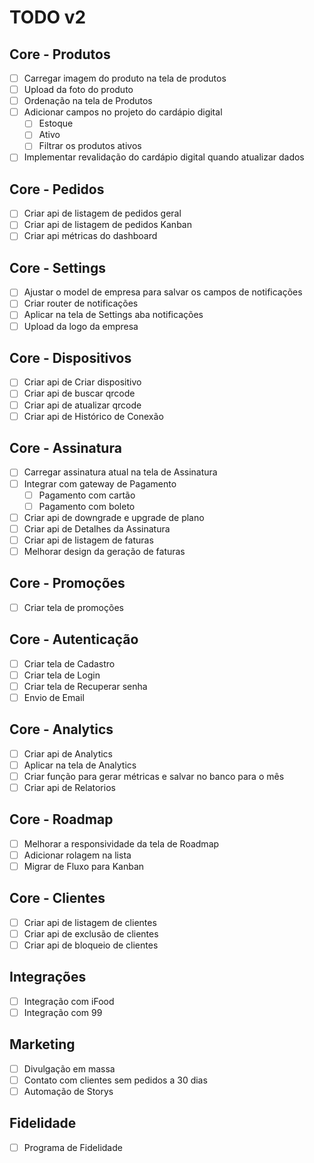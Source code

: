 # TODO v2

## Core - Produtos
- [ ] Carregar imagem do produto na tela de produtos
- [ ] Upload da foto do produto
- [ ] Ordenação na tela de Produtos
- [ ] Adicionar campos no projeto do cardápio digital
  - [ ] Estoque
  - [ ] Ativo
  - [ ] Filtrar os produtos ativos
- [ ] Implementar revalidação do cardápio digital quando atualizar dados

## Core - Pedidos
- [ ] Criar api de listagem de pedidos geral
- [ ] Criar api de listagem de pedidos Kanban
- [ ] Criar api métricas do dashboard

## Core - Settings
- [ ] Ajustar o model de empresa para salvar os campos de notificações
- [ ] Criar router de notificações
- [ ] Aplicar na tela de Settings aba notificações
- [ ] Upload da logo da empresa

## Core - Dispositivos
- [ ] Criar api de Criar dispositivo
- [ ] Criar api de buscar qrcode
- [ ] Criar api de atualizar qrcode
- [ ] Criar api de Histórico de Conexão

## Core - Assinatura
- [ ] Carregar assinatura atual na tela de Assinatura
- [ ] Integrar com gateway de Pagamento
  - [ ] Pagamento com cartão
  - [ ] Pagamento com boleto
- [ ] Criar api de downgrade e upgrade de plano
- [ ] Criar api de Detalhes da Assinatura
- [ ] Criar api de listagem de faturas
- [ ] Melhorar design da geração de faturas

## Core - Promoções
- [ ] Criar tela de promoções

## Core - Autenticação
- [ ] Criar tela de Cadastro
- [ ] Criar tela de Login
- [ ] Criar tela de Recuperar senha
- [ ] Envio de Email

## Core - Analytics
- [ ] Criar api de Analytics
- [ ] Aplicar na tela de Analytics
- [ ] Criar função para gerar métricas e salvar no banco para o mês
- [ ] Criar api de Relatorios

## Core - Roadmap
- [ ] Melhorar a responsividade da tela de Roadmap
- [ ] Adicionar rolagem na lista
- [ ] Migrar de Fluxo para Kanban

## Core - Clientes
- [ ] Criar api de listagem de clientes
- [ ] Criar api de exclusão de clientes
- [ ] Criar api de bloqueio de clientes

## Integrações
- [ ] Integração com iFood
- [ ] Integração com 99

## Marketing
- [ ] Divulgação em massa
- [ ] Contato com clientes sem pedidos a 30 dias
- [ ] Automação de Storys

## Fidelidade
- [ ] Programa de Fidelidade